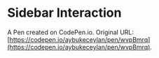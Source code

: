 # Sidebar Interaction

A Pen created on CodePen.io. Original URL: [https://codepen.io/aybukeceylan/pen/wvpBmrq](https://codepen.io/aybukeceylan/pen/wvpBmrq).

